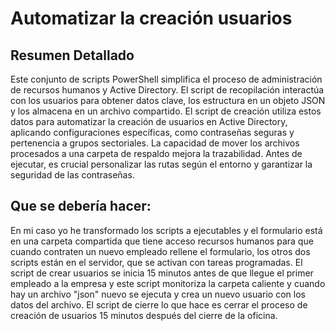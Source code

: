 # Automatizar la creación usuarios
## Resumen Detallado

Este conjunto de scripts PowerShell simplifica el proceso de administración de recursos humanos y Active Directory. El script de recopilación interactúa con los usuarios para obtener datos clave, los estructura en un objeto JSON y los almacena en un archivo compartido. El script de creación utiliza estos datos para automatizar la creación de usuarios en Active Directory, aplicando configuraciones específicas, como contraseñas seguras y pertenencia a grupos sectoriales. La capacidad de mover los archivos procesados a una carpeta de respaldo mejora la trazabilidad. Antes de ejecutar, es crucial personalizar las rutas según el entorno y garantizar la seguridad de las contraseñas. 

## Que se debería hacer:

En mi caso yo he transformado los scripts a ejecutables y el formulario está en una carpeta compartida que tiene acceso recursos humanos para que cuando contraten un nuevo empleado rellene el formulario, los otros dos scripts están en el servidor, que se activan con tareas programadas. El script de crear usuarios se inicia 15 minutos antes de que llegue el primer empleado a la empresa y este script monitoriza la carpeta caliente y cuando hay un archivo "json" nuevo se ejecuta y crea un nuevo usuario con los datos del archivo. El script de cierre lo que hace es cerrar el proceso de creación de usuarios 15 minutos después del cierre de la oficina.

